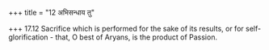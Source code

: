 +++
title = "12 अभिसन्धाय तु"

+++
17.12 Sacrifice which is performed for the sake of its results, or for
self-glorification - that, O best of Aryans, is the product of Passion.
